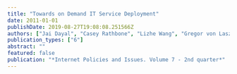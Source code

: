 ```yaml
---
title: "Towards on Demand IT Service Deployment"
date: 2011-01-01
publishDate: 2019-08-27T19:08:08.251566Z
authors: ["Jai Dayal", "Casey Rathbone", "Lizhe Wang", "Gregor von Laszewski"]
publication_types: ["6"]
abstract: ""
featured: false
publication: "*Internet Policies and Issues. Volume 7 - 2nd quarter*"
---
```


